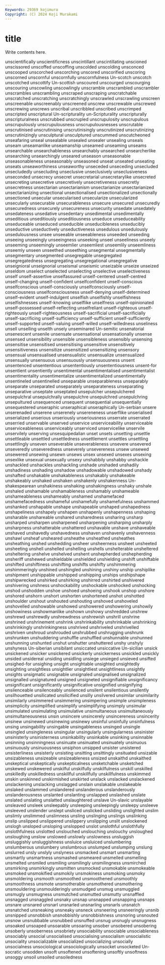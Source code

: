 ```yaml
---
Keywords: 29369 kojimura
Copyright: (C) 2024 Koji Murakami
---
```


# title

Write contents here.



unscientifically unscientificness unscintillant unscintillating unscioned unscissored unscoffed unscoffing
unscolded unscolding unsconced unscooped unscorched unscorching unscored unscorified unscoring unscorned
unscornful unscornfully unscornfulness Un-scotch unscotch unscotched unscottify Un-scottish unscoured unscourged
unscourging unscouring unscowling unscowlingly unscramble unscrambled unscrambler unscrambles unscrambling unscraped
unscraping unscratchable unscratched unscratching unscratchingly unscrawled unscrawling unscreen unscreenable unscreenably
unscreened unscrew unscrewable unscrewed unscrewing unscrews unscribal unscribbled unscribed unscrimped
unscripted unscriptural Un-scripturality un-Scripturality unscripturally unscripturalness unscrubbed unscrupled unscrupulosity unscrupulous
unscrupulously unscrupulousness unscrupulousnesses unscrutable unscrutinised unscrutinising unscrutinisingly unscrutinized unscrutinizing unscrutinizingly
unsculptural unsculptured unscummed unscutcheoned unseafaring unseal unsealable unsealed unsealer unsealing
unseals unseam unseamanlike unseamanship unseamed unseaming unseams unsearchable unsearchableness unsearchably
unsearched unsearcherlike unsearching unsearchingly unseared unseason unseasonable unseasonableness unseasonably unseasoned
unseat unseated unseating unseats unseaworthiness unseaworthy unseceded unseceding unsecluded unsecludedly
unsecluding unseclusive unseclusively unseclusiveness unseconded unsecrecy unsecret unsecretarial unsecretarylike unsecreted
unsecreting unsecretive unsecretively unsecretiveness unsecretly unsecretness unsectarian unsectarianism unsectarianize unsectarianized
unsectarianizing unsectional unsectionalised unsectionalized unsectionally unsectioned unsecular unsecularised unsecularize unsecularized
unsecularly unsecurable unsecurableness unsecure unsecured unsecuredly unsecuredness unsecurely unsecureness unsecurity
unsedate unsedately unsedateness unsedative unsedentary unsedimental unsedimentally unseditious unseditiously unseditiousness
unseduce unseduceability unseduceable unseduced unseducible unseducibleness unseducibly unseductive unseductively unseductiveness
unsedulous unsedulously unsedulousness unsee unseeable unseeableness unseeded unseeding unseeing unseeingly
unseeingness unseeking unseel unseeliness unseely unseeming unseemingly unseemlier unseemliest unseemlily
unseemliness unseemly unseen unseethed unseething unsegmental unsegmentally unsegmentary unsegmented unsegregable
unsegregated unsegregatedness unsegregating unsegregational unsegregative unseignioral unseignorial unseismal unseismic unseizable
unseize unseized unseldom unselect unselected unselecting unselective unselectiveness unself unself-assertive
unselfassured unself-centered unself-centred unself-changing unself-confident unselfconfident unself-conscious unselfconscious unself-consciously unselfconsciously
unself-consciousness unselfconsciousness unself-denying unself-determined unself-evident unself-indulgent unselfish unselfishly unselfishness unselfishnesses
unself-knowing unselflike unselfness unself-opinionated unself-possessed unself-reflecting unselfreliant unself-righteous unself-righteously unself-righteousness
unself-sacrificial unself-sacrificially unself-sacrificing unself-sufficiency unself-sufficient unself-sufficiently unself-supported unself-valuing unself-willed unself-willedness
unseliness unsell unselling unselth unsely unseminared Un-semitic unsenatorial unsenescent unsenile
unsensate unsensational unsensationally unsense unsensed unsensibility unsensible unsensibleness unsensibly unsensing
unsensitise unsensitised unsensitising unsensitive unsensitively unsensitiveness unsensitize unsensitized unsensitizing unsensory
unsensual unsensualised unsensualistic unsensualize unsensualized unsensually unsensuous unsensuously unsensuousness unsent
unsentenced unsententious unsententiously unsententiousness unsent-for unsentient unsentiently unsentimental unsentimentalised unsentimentalist
unsentimentality unsentimentalize unsentimentalized unsentimentally unsentineled unsentinelled unseparable unseparableness unseparably unseparate
unseparated unseparately unseparateness unseparating unseparative unseptate unseptated unsepulcher unsepulchered unsepulchral
unsepulchrally unsepulchre unsepulchred unsepulchring unsepultured unsequenced unsequent unsequential unsequentially unsequestered
unseraphic unseraphical unseraphically Un-serbian unsere unserenaded unserene unserenely unsereneness unserflike
unserialised unserialized unserious unseriously unseriousness unserrate unserrated unserried unservable unserved
unservice unserviceability unserviceable unserviceableness unserviceably unserviced unservicelike unservile unservilely unserving
unsesquipedalian unset unsets unsetting unsettle unsettleable unsettled unsettledness unsettlement unsettles
unsettling unsettlingly unseven unseverable unseverableness unsevere unsevered unseveredly unseveredness unseverely
unsevereness unsew unsewed unsewered unsewing unsewn unsews unsex unsexed unsexes
unsexing unsexlike unsexual unsexually unsexy unshabbily unshabby unshackle unshackled unshackles
unshackling unshade unshaded unshadily unshadiness unshading unshadow unshadowable unshadowed unshady
unshafted unshakable unshakableness unshakably unshakeable unshakeably unshaked unshaken unshakenly unshakenness
Un-shakespearean unshakiness unshaking unshakingness unshaky unshale unshaled unshamable unshamableness unshamably
unshameable unshameableness unshameably unshamed unshamefaced unshamefacedness unshameful unshamefully unshamefulness unshammed
unshanked unshapable unshape unshapeable unshaped unshapedness unshapeliness unshapely unshapen unshapenly
unshapenness unshaping unsharable unshareable unshared unsharedness unsharing unsharp unsharped unsharpen
unsharpened unsharpening unsharping unsharply unsharpness unshatterable unshattered unshavable unshave unshaveable
unshaved unshavedly unshavedness unshaven unshavenly unshavenness unshawl unsheaf unsheared unsheathe
unsheathed unsheathes unsheathing unshed unshedding unsheer unsheerness unsheet unsheeted unsheeting
unshell unshelled unshelling unshells unshelterable unsheltered unsheltering unshelve unshelved unshent
unshepherded unshepherding unsheriff unshewed unshieldable unshielded unshielding unshift unshiftable unshifted
unshiftiness unshifting unshifts unshifty unshimmering unshimmeringly unshined unshingled unshining unshiny
unship unshiplike unshipment unshippable unshipped unshipping unships unshipshape unshipwrecked unshirked
unshirking unshirred unshirted unshivered unshivering unshness unshockability unshockable unshocked unshocking
unshod unshodden unshoe unshoed unshoeing unshook unshop unshore unshored unshorn
unshort unshorten unshortened unshot unshotted unshoulder unshout unshouted unshouting unshoved
unshoveled unshovelled unshowable unshowed unshowered unshowering unshowily unshowiness unshowmanlike unshown
unshowy unshredded unshrew unshrewd unshrewdly unshrewdness unshrewish unshrill unshrine unshrined
unshrinement unshrink unshrinkability unshrinkable unshrinking unshrinkingly unshrinkingness unshrived unshriveled unshrivelled
unshriven unshroud unshrouded unshrubbed unshrugging unshrunk unshrunken unshuddering unshuffle unshuffled
unshunnable unshunned unshunning unshunted unshut unshutter unshuttered unshy unshyly unshyness
Un-siberian unsibilant unsiccated unsiccative Un-sicilian unsick unsickened unsicker unsickered unsickerly
unsickerness unsickled unsickly unsided unsidereal unsiding unsidling unsiege unsieged unsieved
unsifted unsighed-for unsighing unsight unsightable unsighted unsightedly unsighting unsightless unsightlier
unsightliest unsightliness unsightly unsights unsigmatic unsignable unsignaled unsignalised unsignalized unsignalled
unsignatured unsigned unsigneted unsignifiable unsignificancy unsignificant unsignificantly unsignificative unsignified unsignifying
unsilenceable unsilenceably unsilenced unsilent unsilentious unsilently unsilhouetted unsilicated unsilicified unsilly
unsilvered unsimilar unsimilarity unsimilarly unsimmered unsimmering unsimpering unsimple unsimpleness unsimplicity
unsimplified unsimplify unsimplifying unsimply unsimular unsimulated unsimulating unsimulative unsimultaneous unsimultaneously
unsimultaneousness unsin unsincere unsincerely unsincereness unsincerity unsinew unsinewed unsinewing unsinewy
unsinful unsinfully unsinfulness unsing unsingability unsingable unsingableness unsinged unsingle unsingled
unsingleness unsingular unsingularly unsingularness unsinister unsinisterly unsinisterness unsinkability unsinkable unsinking
unsinnable unsinning unsinningness unsinuate unsinuated unsinuately unsinuous unsinuously unsinuousness unsiphon
unsipped unsister unsistered unsisterliness unsisterly unsisting unsitting unsittingly unsituated unsizable
unsizableness unsizeable unsizeableness unsized unskaithd unskaithed unskeptical unskeptically unskepticalness unsketchable
unsketched unskewed unskewered unskilful unskilfully unskilfulness unskill unskilled unskilledly unskilledness
unskillful unskillfully unskillfulness unskimmed unskin unskinned unskirmished unskirted unslack unslacked
unslackened unslackening unslacking unslagged unslain unslakable unslakeable unslaked unslammed unslandered
unslanderous unslanderously unslanderousness unslanted unslanting unslapped unslashed unslate unslated unslating
unslatted unslaughtered unslave Un-slavic unslayable unsleaved unsleek unsleepably unsleeping unsleepingly
unsleepy unsleeve unsleeved unslender unslept unsliced unslicked unsliding unslighted unslim
unslimly unslimmed unslimness unsling unslinging unslings unslinking unslip unslipped unslippered
unslippery unslipping unslit unslockened unslogh unsloped unsloping unslopped unslot unslothful
unslothfully unslothfulness unslotted unslouched unslouching unslouchy unsloughed unsloughing unslow unslowed
unslowly unslowness unsluggish unsluggishly unsluggishness unsluice unsluiced unslumbering unslumberous unslumbery
unslumbrous unslumped unslumping unslung unslurred unsly unslyly unslyness unsmacked unsmart
unsmarting unsmartly unsmartness unsmashed unsmeared unsmelled unsmelling unsmelted unsmiled unsmiling
unsmilingly unsmilingness unsmirched unsmirking unsmirkingly unsmitten unsmocked unsmokable unsmokeable unsmoked
unsmokified unsmokily unsmokiness unsmoking unsmoky unsmoldering unsmooth unsmoothed unsmoothened unsmoothly
unsmoothness unsmote unsmotherable unsmothered unsmothering unsmouldering unsmoulderingly unsmudged unsmug unsmuggled
unsmugly unsmugness unsmutched unsmutted unsmutty unsnaffled unsnagged unsnaggled unsnaky unsnap
unsnapped unsnapping unsnaps unsnare unsnared unsnarl unsnarled unsnarling unsnarls unsnatch
unsnatched unsneaking unsneaky unsneck unsneering unsneeringly unsnib unsnipped unsnobbish unsnobbishly
unsnobbishness unsnoring unsnouted unsnow unsnubbable unsnubbed unsnuffed unsnug unsnugly unsnugness
unsoaked unsoaped unsoarable unsoaring unsober unsobered unsobering unsoberly unsoberness unsobriety
unsociability unsociable unsociableness unsociably unsocial unsocialised unsocialising unsocialism unsocialistic unsociality
unsocializable unsocialized unsocializing unsocially unsocialness unsociological unsociologically unsocket unsocketed Un-socratic
unsodden unsoft unsoftened unsoftening unsoftly unsoftness unsoggy unsoil unsoiled unsoiledness
